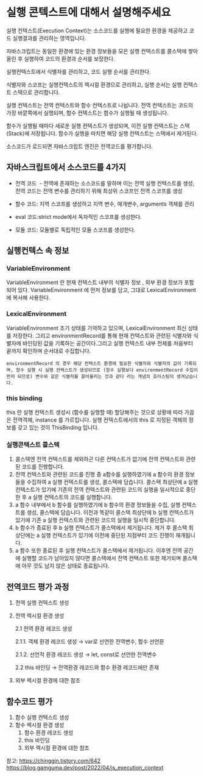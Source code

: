 # 실행 콘텍스트에 대해서 설명해주세요
실행 컨텍스트(Execution Context)는 소스코드를 실행에 필요한 환경을 제공하고 코드 실행결과를 관리하는 영역입니다.

자바스크립트는 동일한 환경에 있는 환경 정보들을 모은 실행 컨텍스트를 콜스택에 쌓아올린 후 실행하여 코드의 환경과 순서를 보장한다.

실행컨텍스트에서 식별자를 관리하고, 코드 실행 순서를 관리한다.

식별자와 스코프는 실행컨텍스트의 렉시컬 환경으로 관리하고, 실행 순서는 실행 컨텍스트 스택으로 관리합니다. 

실행 컨텍스트는 전역 컨텍스트와 함수 컨텍스트로 나뉩니다. 전역 컨텍스트는 코드의 가장 바깥쪽에서 실행되며, 함수 컨텍스트는 함수가 실행될 때 생성됩니다.

함수가 실행될 때마다 새로운 실행 컨텍스트가 생성되며, 이전 실행 컨텍스트는 스택(Stack)에 저장됩니다. 함수가 실행을 마치면 해당 실행 컨텍스트는 스택에서 제거된다.

소스코드가 로드되면 자바스크립트 엔진은 전역코드를 평가합니다.


## 자바스크립트에서 소스코드를 4가지
- 전역 코드  - 전역에 존재하는 소스코드를 말하며 이는 전역 실행 컨텍스트를 생성,  전역 코드는 전역 변수를 관리하기 위해 최상위 스코프인 전역 스코프를 생성

- 함수 코드: 지역 스코프를 생성하고 지역 변수, 매개변수, arguments 객체를 관리

- eval 코드:strict mode에서 독자적인 스코프를 생성한다.

- 모듈 코드: 모듈별로 독립적인 모듈 스코프를 생성한다.

## 실행컨텍스 속 정보
### VariableEnvironment
VariableEnvironment 란 현재 컨텍스트 내부의 식별자 정보 , 외부 환경 정보가 포함되어 있다.
VariableEnvironment 에 먼저 정보를 담고, 그대로 LexicalEnvironment 에 복사해 사용한다.

### LexicalEnvironment
VariableEnvironment 초기 상태를 기억하고 있으며, LexicalEnvironment 최신 상태를 저장한다.
그리고 environmentRecord를 통해 현재 컨텍스트와 관련된 식별자와 식별자에 바인딩된 값을 기록하는 공간이다.그리고 실행 컨텍스트 내부 전체를 처음부터 끝까지 확인하며 순서대로 수집합니다.

```
environmentRecord 의 경우 해당 컨텍스트 환경에 필요한 식별자와 식별자의 값이 기록되며, 함수 실행 시 실행 컨텍스트가 생성되므로 (함수 실행보다 environmentRecord 수집이 먼저 되므로) 변수와 같은 식별자를 끌어올리는 것과 같다 라는 개념의 호이스팅이 생겨났습니다.
```
### this binding
this 란 실행 컨텍스트 생성시 (함수를 실행할 때) 할당해주는 것으로 상황에 따라 가끔은 전역객체, instance 를 가르킵니다.
실행 컨텍스트에서의 this 로 지정된 객체의 정보를 갖고 있는 것이 ThisBinding 입니다.


### 실행콘텍스트 콜스텍
1. 콜스택엔 전역 컨텍스트를 제외하곤 다른 컨텍스트가 없기에 전역 컨텍스트와 관련된 코드를 진행합니다.
2. 전역 컨텍스트와 관련된 코드를 진행 중 a함수를 실행하였기에 a 함수의 환경 정보들을 수집하여 a 실행 컨텍스트를 생성, 콜스택에 담습니다.
콜스택 최상단에 a 실행 컨텍스트가 있기에 기존의 전역 컨텍스트와 관련된 코드의 실행을 일시적으로 중단한 후 a 실행 컨텍스트의 코드를 실행합니다.
3. a 함수 내부에서 b 함수를 실행하였기에 b 함수의 환경 정보들을 수집, 실행 컨텍스트를 생성, 콜스택에 담습니다. 이전과 똑같이 콜스택 최상단에 b 실행 컨텍스트가 있기에 기존 a 실행 컨텍스트와 관련된 코드의 실행을 일시적 중단합니다.
4. b 함수가 종료된 후 b 실행 컨텍스트가 콜스택에서 제거됩니다. 제거 후 콜스택 최상단에는 a 실행 컨텍스트가 있기에 이전에 중단된 지점부터 코드 진행이 재개됩니다.
5. a 함수 또한 종료된 후 실행 컨텍스트가 콜스택에서 제거됩니다.
이후엔 전역 공간에 실행할 코드가 남아있지 않다면 콜스택에서 전역 컨텍스트 또한 제거되며 콜스택에 아무 것도 남지 않은 상태로 종료됩니다.


## 전역코드 평가 과정

1. 전역 실행 컨텍스트 생성
2. 전역 렉시컬 환경 생성  

    2.1 전역 환경 레코드 생성  

     2.1.1. 객체 환경 레코드 생성 → var로 선언한 전역변수, 함수 선언문  

     2.1.2. 선언적 환경 레코드 생성 → let, const로 선언한 전역변수  

    2.2 this 바인딩 → 전역환경 레코드와 함수 환경 레코드에만 존재
3. 외부 렉시컬 환경에 대한 참조

## 함수코드 평가

1. 함수 실행 컨텍스트 생성
2. 함수 렉시컬 환경 생성
    1. 함수 환경 레코드 생성
    2. this 바인딩
    3. 외부 렉시컬 환경에 대한 참조


  
참고:
https://chinggin.tistory.com/642
https://blog.gamguma.dev/post/2022/04/js_execution_context
